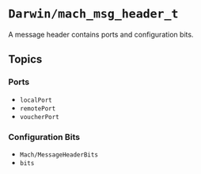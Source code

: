 # ``Darwin/mach_msg_header_t``

A message header contains ports and configuration bits.

## Topics

### Ports

- ``localPort``
- ``remotePort``
- ``voucherPort``

### Configuration Bits

- ``Mach/MessageHeaderBits``
- ``bits``